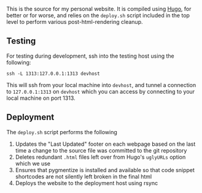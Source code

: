 This is the source for my personal website.  It is compiled using [Hugo][hugo],
for better or for worse, and relies on the `deploy.sh` script included in the
top level to perform various post-html-rendering cleanup.

Testing
--------------------------------------------------------------------------------

For testing during development, ssh into the testing host using the following:

    ssh -L 1313:127.0.0.1:1313 devhost

This will ssh from your local machine into `devhost`, and tunnel a connection to
`127.0.0.1:1313` on `devhost` which you can access by connecting to your local
machine on port 1313.

Deployment
--------------------------------------------------------------------------------

The `deploy.sh` script performs the following

1. Updates the "Last Updated" footer on each webpage based on the last time a
   change to the source file was committed to the git repository
2. Deletes redundant `.html` files left over from Hugo's `uglyURLs` option which
   we use
3. Ensures that pygmentize is installed and available so that code snippet
   shortcodes are not silently left broken in the final html
4. Deploys the website to the deployment host using rsync

[hugo]: https://gohugo.io/ 
